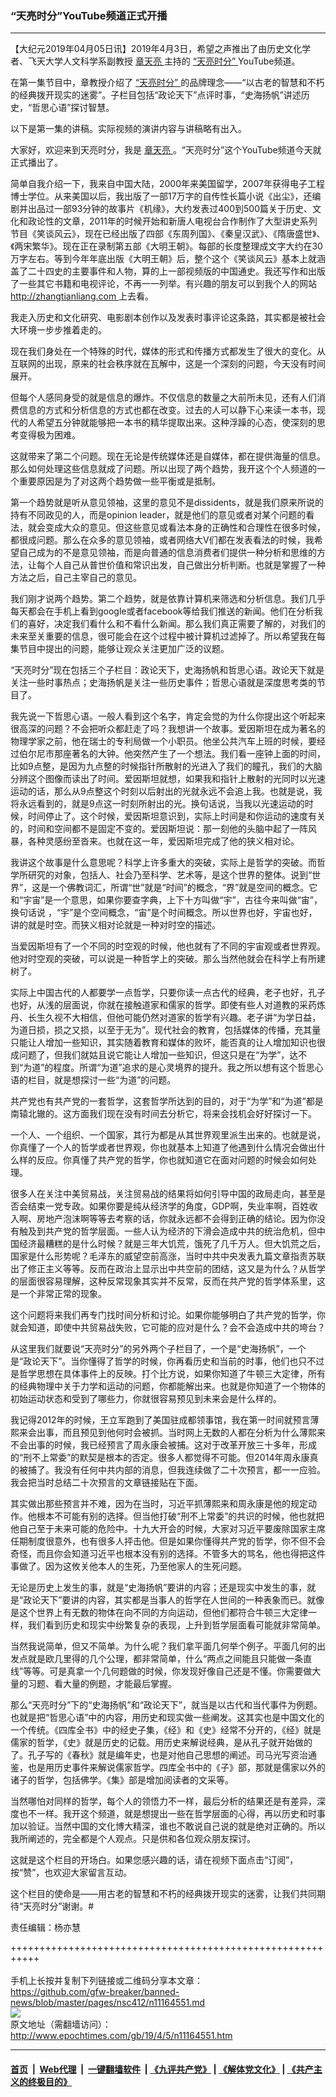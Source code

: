 ### “天亮时分”YouTube频道正式开播
------------------------

<p>
 【大纪元2019年04月05日讯】2019年4月3日，希望之声推出了由历史文化学者、飞天大学人文科学系副教授
 <a href="http://www.epochtimes.com/gb/tag/%E7%AB%A0%E5%A4%A9%E4%BA%AE.html">
  章天亮
 </a>
 主持的
 <a href="http://www.epochtimes.com/gb/tag/%E2%80%9C%E5%A4%A9%E4%BA%AE%E6%97%B6%E5%88%86%E2%80%9D.html">
  “天亮时分”
 </a>
 YouTube频道。
</p>
<p>
 在第一集节目中，章教授介绍了
 <a href="http://www.epochtimes.com/gb/tag/%E2%80%9C%E5%A4%A9%E4%BA%AE%E6%97%B6%E5%88%86%E2%80%9D.html">
  “天亮时分”
 </a>
 的品牌理念——“以古老的智慧和不朽的经典拨开现实的迷雾”。子栏目包括“政论天下”点评时事，“史海扬帆”讲述历史，“哲思心语”探讨智慧。
</p>
<p>
 以下是第一集的讲稿。实际视频的演讲内容与讲稿略有出入。
</p>
<p>
 <center>
 </center>
 大家好，欢迎来到天亮时分，我是
 <a href="http://www.epochtimes.com/gb/tag/%E7%AB%A0%E5%A4%A9%E4%BA%AE.html">
  章天亮
 </a>
 。“天亮时分”这个YouTube频道今天就正式播出了。
</p>
<p>
 简单自我介绍一下，我来自中国大陆，2000年来美国留学，2007年获得电子工程博士学位。从来美国以后，我出版了一部17万字的自传性长篇小说《出尘》，还编剧并出品过一部93分钟的故事片《机缘》，大约发表过400到500篇关于历史、文化和政论性的文章，2011年的时候开始和新唐人电视台合作制作了大型讲史系列节目《笑谈风云》，现在已经出版了四部《东周列国》、《秦皇汉武》、《隋唐盛世》、《两宋繁华》。现在正在录制第五部《大明王朝》。每部的长度整理成文字大约在30万字左右。等到今年年底出版《大明王朝》后，整个这个《笑谈风云》基本上就涵盖了二十四史的主要事件和人物，算的上一部视频版的中国通史。我还写作和出版了一些其它书籍和电视评论，不再一一列举。有兴趣的朋友可以到我个人的网站
 <a href="http://zhangtianliang.com/">
  http://zhangtianliang.com
 </a>
 上去看。
</p>
<p>
 我走入历史和文化研究、电影剧本创作以及发表时事评论这条路，其实都是被社会大环境一步步推着走的。
</p>
<p>
 现在我们身处在一个特殊的时代，媒体的形式和传播方式都发生了很大的变化。从互联网的出现，原来的社会秩序就在瓦解中，这是一个深刻的问题，今天没有时间展开。
</p>
<p>
 但每个人感同身受的就是信息的爆炸。不仅信息的数量之大前所未见，还有人们消费信息的方式和分析信息的方式也都在改变。过去的人可以静下心来读一本书，现代的人希望五分钟就能够把一本书的精华提取出来。这种浮躁的心态，使深刻的思考变得极为困难。
</p>
<p>
 这就带来了第二个问题。现在无论是传统媒体还是自媒体，都在提供海量的信息。那么如何处理这些信息就成了问题。所以出现了两个趋势，我开这个个人频道的一个重要原因是为了对这两个趋势做一些平衡或是抵制。
</p>
<p>
 第一个趋势就是听从意见领袖，这里的意见不是dissidents，就是我们原来所说的持有不同政见的人，而是opinion leader，就是他们的意见或者对某个问题的看法，就会变成大众的意见。但这些意见或看法本身的正确性和合理性在很多时候，都很成问题。那么在众多的意见领袖，或者网络大V们都在发表看法的时候，我希望自己成为的不是意见领袖，而是向普通的信息消费者们提供一种分析和思维的方法，让每个人自己从普世价值和常识出发，自己做出分析判断。也就是掌握了一种方法之后，自己主宰自己的意见。
</p>
<p>
 我们刚才说两个趋势。第二个趋势，就是依靠计算机来筛选和分析信息。我们几乎每天都会在手机上看到google或者facebook等给我们推送的新闻。他们在分析我们的喜好，决定我们看什么和不看什么新闻。那么我们真正需要了解的，对我们的未来至关重要的信息，很可能会在这个过程中被计算机过滤掉了。所以希望我在每集节目中提出的问题，能够让观众关注更加广泛的议题。
</p>
<p>
 “天亮时分”现在包括三个子栏目：政论天下，史海扬帆和哲思心语。政论天下就是关注一些时事热点；史海扬帆是关注一些历史事件；哲思心语就是深度思考类的节目了。
</p>
<p>
 我先说一下哲思心语。一般人看到这个名字，肯定会觉的为什么你提出这个听起来很高深的问题？不会把听众都赶走了吗？我想讲一个故事。爱因斯坦在成为著名的物理学家之前，他在瑞士的专利局做一个小职员。他坐公共汽车上班的时候，要经过伯尔尼市那座著名的大钟。他突然产生了一个想法。我们看一座钟上面的时间，比如9点整，是因为九点整的时候指针所散射的光进入了我们的瞳孔，我们的大脑分辨这个图像而读出了时间。爱因斯坦就想，如果我和指针上散射的光同时以光速运动的话，那么从9点整这个时刻以后射出的光就永远不会追上我。也就是说，我将永远看到的，就是9点这一时刻所射出的光。换句话说，当我以光速运动的时候，时间停止了。这个时候，爱因斯坦意识到，实际上时间是和你运动的速度有关的，时间和空间都不是固定不变的。爱因斯坦说：那一刻他的头脑中起了一阵风暴，各种灵感纷至沓来。也就在这一年，爱因斯坦完成了他的狭义相对论。
</p>
<p>
 我讲这个故事是什么意思呢？科学上许多重大的突破，实际上是哲学的突破。而哲学所研究的对象，包括人、社会乃至科学、艺术等，是这个世界的整体。说到“世界”，这是一个佛教词汇，所谓“世”就是“时间”的概念，“界”就是空间的概念。它和“宇宙”是一个意思，如果你要查字典，上下十方叫做“宇”，古往今来叫做“宙”，换句话说 ，“宇”是个空间概念，“宙”是个时间概念。所以世界也好，宇宙也好，讲的就是时空。而狭义相对论就是一种对时空的描述。
</p>
<p>
 当爱因斯坦有了一个不同的时空观的时候，他也就有了不同的宇宙观或者世界观。他对时空观的突破，可以说是一种哲学上的突破。那么当然他就会在科学上有所建树了。
</p>
<p>
 实际上中国古代的人都要学一点哲学，只要你读一点古代的经典，老子也好，孔子也好，从浅的层面说，你就在接触道家和儒家的哲学。即使有些人对道教的采药炼丹、长生久视不大相信，但他可能仍然对道家的哲学有兴趣。老子讲“为学日益，为道日损，损之又损，以至于无为”。现代社会的教育，包括媒体的传播，充其量只能让人增加一些知识，其实随着教育和媒体的败坏，能否真的让人增加知识也很成问题了，但我们就姑且说它能让人增加一些知识，但这只是在“为学”，达不到“为道”的程度。所谓“为道”追求的是心灵境界的提升。我之所以想有这个哲思心语的栏目，就是想探讨一些“为道”的问题。
</p>
<p>
 共产党也有共产党的一套哲学，这套哲学所达到的目的，对于“为学”和“为道”都是南辕北辙的。这方面我们现在没有时间去分析它，将来会找机会好好探讨一下。
</p>
<p>
 一个人、一个组织、一个国家，其行为都是从其世界观里派生出来的。也就是说，你真懂了一个人的哲学或者世界观，你也就基本上知道了他遇到什么情况会做出什么样的反应。你真懂了共产党的哲学，你也就知道它在面对问题的时候会如何处理。
</p>
<p>
 很多人在关注中美贸易战，关注贸易战的结果将如何引导中国的政局走向，甚至是否会结束一党专政。如果你要是纯从经济学的角度，GDP啊，失业率啊，百姓收入啊、房地产泡沫啊等等去考察的话，你就永远都不会得到正确的结论。因为你没有触及到共产党的哲学层面。一些人认为经济的下滑会造成中共的统治危机，但中国经济最糟糕的是什么时候？就是三年大饥荒，饿死了几千万人。但大饥荒之后，国家是什么形势呢？毛泽东的威望空前高涨，当时中共中央发表九篇文章指责苏联出了修正主义等等。反而在政治上显示出中共空前的团结，这又是为什么？从哲学的层面很容易理解，这种反常现象其实并不反常，反而在共产党的哲学体系里，这是一个非常正常的现象。
</p>
<p>
 这个问题将来我们再专门找时间分析和讨论。如果你能够明白了共产党的哲学，你就会知道，即使中共贸易战失败，它可能的应对是什么？会不会造成中共的垮台？
</p>
<p>
 从这里我们就要说“天亮时分”的另外两个子栏目了，一个是“史海扬帆”，一个是“政论天下”。当你懂得了哲学的时候，你再看历史和当前的时事，他们也只不过是哲学思想在具体事件上的反映。打个比方说，如果你知道了牛顿三大定律，所有的经典物理中关于力学和运动的问题，你都能解出来。也就是你知道了一个物体的初始运动状态和受到了哪些力，你就很容易预见到未来会是什么样的。
</p>
<p>
 我记得2012年的时候，王立军跑到了美国驻成都领事馆，我在第一时间就预言薄熙来会出事，而且预见到他何时会被抓。当时网上无数的人都在分析为什么薄熙来不会出事的时候，我已经预言了周永康会被捕。这对于改革开放三十多年，形成的“刑不上常委”的默契是根本的否定。很多人都觉得不可能。但2014年周永康真的被捕了。我没有任何中共内部的消息，但我连续做了二十次预言，都一一应验。我会把当时总结二十次预言的文章链接贴在下面。
</p>
<p>
 其实做出那些预言并不难，因为在当时，习近平抓薄熙来和周永康是他的规定动作。他根本不可能有别的选择。但当他打破“刑不上常委”的共识的时候，他也就把他自己至于未来可能的危险中。十九大开会的时候，大家对习近平要废除国家主席任期制度很意外，也有很多人抨击他。但是如果你懂得共产党的哲学，你不但不会奇怪，而且你会知道习近平也根本没有别的选择。不管多大的骂名，他也得把这件事做了。因为这攸关他本人的生死，乃至他家人的生死问题。
</p>
<p>
 无论是历史上发生的事，就是“史海扬帆”要讲的内容；还是现实中发生的事，就是“政论天下”要讲的内容，其实都是当事人的哲学在人世间的一种表象而已。就像是这个世界上有无数的物体在向不同的方向运动，但他们都符合牛顿三大定律一样，我们看到历史和现实中纷繁复杂的表现，上升到哲学层面看可能就非常简单。
</p>
<p>
 当然我说简单，但又不简单。为什么呢？我们拿平面几何举个例子。平面几何的出发点就是欧几里得的几个公理，都非常简单，什么“两点之间能且只能做一条直线”等等。可是真拿一个几何题做的时候，你发现好像自己还是不懂。你需要做大量的习题、看大量的例题，才能最后掌握。
</p>
<p>
 那么“天亮时分”下的“史海扬帆”和“政论天下”，就当是以古代和当代事件为例题。也就是把“哲思心语”中的内容，用历史和现实做一些阐发。这其实也是中国文化的一个传统。《四库全书》中的经史子集，《经》和《史》经常不分开的，《经》就是儒家的哲学，《史》就是历史的记载。用历史来解说经典，是从孔子就开始做的了。孔子写的《春秋》就是编年史，也是对他自己思想的阐述。司马光写资治通鉴，也是用历史事件来解说儒家哲学。四库全书中的《子》部，那就是儒家以外的诸子的哲学，包括佛学。《集》部是增加阅读者的文采等。
</p>
<p>
 当然哪怕对同样的哲学，每个人的领悟力不一样，最后分析的结果还是有差异，深度也不一样。我开这个频道，就是想提出一些在哲学层面的心得，再以历史和时事加以验证。当然中国的文化博大精深，谁也不敢说自己说的就是绝对正确的。所以我所阐述的，完全都是个人观点。只是供和各位观众朋友探讨。
</p>
<p>
 这就是这个栏目的开场白。如果您感兴趣的话，请在视频下面点击“订阅”，按“赞”，也欢迎大家留言互动。
</p>
<p>
 这个栏目的使命是——用古老的智慧和不朽的经典拨开现实的迷雾，让我们共同期待“天亮时分”谢谢。#
</p>
<p>
 责任编辑：杨亦慧
</p>

+++++++++++++++++++++++++++++++++++++++++++++++++++++++++++<br/><br/>
手机上长按并复制下列链接或二维码分享本文章：<br/>
https://github.com/gfw-breaker/banned-news/blob/master/pages/nsc412/n11164551.md <br/>
<a href='https://github.com/gfw-breaker/banned-news/blob/master/pages/nsc412/n11164551.md'><img src='https://github.com/gfw-breaker/banned-news/blob/master/pages/nsc412/n11164551.md.png'/></a> <br/>
原文地址（需翻墙访问）：http://www.epochtimes.com/gb/19/4/5/n11164551.htm


------------------------
#### [首页](https://github.com/gfw-breaker/banned-news/blob/master/README.md) &nbsp;|&nbsp; [Web代理](https://github.com/labour-camp/helloworld) &nbsp;|&nbsp; [一键翻墙软件](https://github.com/gfw-breaker/nogfw/blob/master/README.md) &nbsp;| [《九评共产党》](https://github.com/gfw-breaker/9ping.md/blob/master/README.md#九评之一评共产党是什么) | [《解体党文化》](https://github.com/gfw-breaker/jtdwh.md/blob/master/README.md) | [《共产主义的终极目的》](https://github.com/gfw-breaker/gczydzjmd.md/blob/master/README.md)

